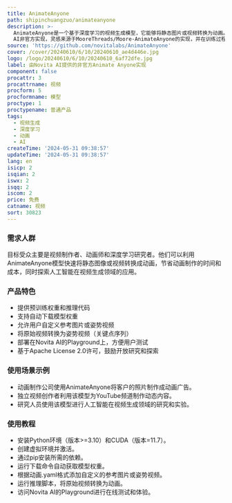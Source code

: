 ```yaml
---
title: AnimateAnyone
path: shipinchuangzuo/animateanyone
description: >-
  AnimateAnyone是一个基于深度学习的视频生成模型，它能够将静态图片或视频转换为动画。该模型由Novita
  AI非官方实现，灵感来源于MooreThreads/Moore-AnimateAnyone的实现，并在训练过程和数据集上进行了调整。
source: 'https://github.com/novitalabs/AnimateAnyone'
cover: /cover/20240610/6/10/20240610_ae4d446e.jpg
logo: /logo/20240610/6/10/20240610_6af72dfe.jpg
label: 由Novita AI提供的非官方Animate Anyone实现
component: false
procattr: 3
procattrname: 视频
procform: 5
procformname: 模型
proctype: 1
proctypename: 普通产品
tags:
  - 视频生成
  - 深度学习
  - 动画
  - AI
createTime: '2024-05-31 09:38:57'
updateTime: '2024-05-31 09:38:57'
lang: en
isicp: 2
isqian: 2
iswx: 2
isqq: 2
iscom: 2
price: 免费
catname: 视频
sort: 30823
---
```




### 需求人群
目标受众主要是视频制作者、动画师和深度学习研究者。他们可以利用AnimateAnyone模型快速将静态图像或视频转换成动画，节省动画制作的时间和成本，同时探索人工智能在视频生成领域的应用。

### 产品特色
* 提供预训练权重和推理代码
* 支持自动下载模型权重
* 允许用户自定义参考图片或姿势视频
* 将原始视频转换为姿势视频（关键点序列）
* 部署在Novita AI的Playground上，方便用户测试
* 基于Apache License 2.0许可，鼓励开放研究和探索

### 使用场景示例
* 动画制作公司使用AnimateAnyone将客户的照片制作成动画广告。
* 独立视频创作者利用该模型为YouTube频道制作动态内容。
* 研究人员使用该模型进行人工智能在视频生成领域的研究和实验。

### 使用教程
* 安装Python环境（版本>=3.10）和CUDA（版本=11.7）。
* 创建虚拟环境并激活。
* 通过pip安装所需的依赖。
* 运行下载命令自动获取模型权重。
* 根据动画.yaml格式添加自定义的参考图片或姿势视频。
* 运行推理脚本，将原始视频转换为动画。
* 访问Novita AI的Playground进行在线测试和体验。

  
